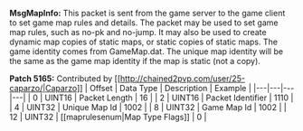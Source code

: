 **MsgMapInfo:** This packet is sent from the game server to the game client to set game map rules and details. The packet may be used to set game map rules, such as no-pk and no-jump. It may also be used to create dynamic map copies of static maps, or static copies of static maps. The game identity comes from GameMap.dat. The unique map identity will be the same as the game map identity if the map is static (not a copy).

**Patch 5165:** Contributed by [[http://chained2pvp.com/user/25-caparzo/|Caparzo]]
| Offset | Data Type | Description | Example |
|---|---|---|---|
| 0 | UINT16 | Packet Length | 16 |
| 2 | UINT16 | Packet Identifier | 1110 |
| 4 | UINT32 | Unique Map Id | 1002 |
| 8 | UINT32 | Game Map Id | 1002 |
| 12 | UINT32 | [[maprulesenum|Map Type Flags]] | 0 |
